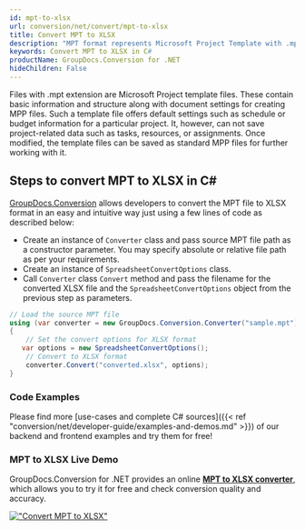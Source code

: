 ```yaml
---
id: mpt-to-xlsx
url: conversion/net/convert/mpt-to-xlsx
title: Convert MPT to XLSX
description: "MPT format represents Microsoft Project Template with .mpt extension. Learn how to convert MPT to XLSX file programmatically in C# language using GroupDocs.Conversion for .NET library."
keywords: Convert MPT to XLSX in C#
productName: GroupDocs.Conversion for .NET
hideChildren: False
---
```


Files with .mpt extension are Microsoft Project template files. These contain basic information and structure along with document settings for creating MPP files. Such a template file offers default settings such as schedule or budget information for a particular project. It, however, can not save project-related data such as tasks, resources, or assignments. Once modified, the template files can be saved as standard MPP files for further working with it.

## Steps to convert MPT to XLSX in C#

[GroupDocs.Conversion](https://products.groupdocs.com/conversion/net) allows developers to convert the MPT file to XLSX format in an easy and intuitive way just using a few lines of code as described below:

* Create an instance of `Converter` class and pass source MPT file path as a constructor parameter. You may specify absolute or relative file path as per your requirements. 
* Create an instance of `SpreadsheetConvertOptions` class.
* Call `Converter` class `Convert` method and pass the filename for the converted XLSX file and the `SpreadsheetConvertOptions` object from the previous step as parameters.

```csharp
// Load the source MPT file
using (var converter = new GroupDocs.Conversion.Converter("sample.mpt"))
{
    // Set the convert options for XLSX format
   var options = new SpreadsheetConvertOptions();
    // Convert to XLSX format
    converter.Convert("converted.xlsx", options);
}
```

### Code Examples

Please find more [use-cases and complete C# sources]({{< ref "conversion/net/developer-guide/examples-and-demos.md" >}}) of our backend and frontend examples and try them for free!

### MPT to XLSX Live Demo

GroupDocs.Conversion for .NET provides an online [**MPT to XLSX converter**](https://products.groupdocs.app/conversion/mpt-to-xlsx), which allows you to try it for free and check conversion quality and accuracy.

[!["Convert MPT to XLSX"](conversion/net/images/convert-to-xlsx/convert-mpt-to-xlsx.png)](https://products.groupdocs.app/conversion/mpt-to-xlsx)